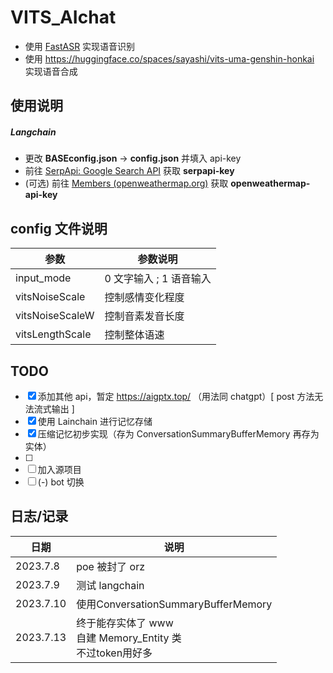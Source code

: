 # VITS_AIchat

- 使用 [FastASR](https://github.com/chenkui164/FastASR) 实现语音识别
- 使用 https://huggingface.co/spaces/sayashi/vits-uma-genshin-honkai 实现语音合成

## 使用说明

##### Langchain

- 更改 **BASEconfig.json** -> **config.json** 并填入 api-key
- 前往 [SerpApi: Google Search API](https://serpapi.com/) 获取 **serpapi-key**
- (可选) 前往 [Members (openweathermap.org)](https://home.openweathermap.org/api_keys) 获取 **openweathermap-api-key**

## config 文件说明

| 参数            | 参数说明                |
| --------------- | ----------------------- |
| input_mode      | 0 文字输入 ; 1 语音输入 |
| vitsNoiseScale  | 控制感情变化程度        |
| vitsNoiseScaleW | 控制音素发音长度        |
| vitsLengthScale | 控制整体语速            |

## TODO

- [X] 添加其他 api，暂定 https://aigptx.top/ （用法同 chatgpt）[ post 方法无法流式输出 ]
- [X] 使用 Lainchain 进行记忆存储
- [X] 压缩记忆初步实现（存为 ConversationSummaryBufferMemory 再存为实体）
- [ ]
- [ ] 加入源项目
- [ ] (-) bot 切换

## 日志/记录

| 日期      | 说明                                                               |
| --------- | ------------------------------------------------------------------ |
| 2023.7.8  | poe 被封了 orz                                                     |
| 2023.7.9  | 测试 langchain                                                     |
| 2023.7.10 | 使用ConversationSummaryBufferMemory                                |
| 2023.7.13 | 终于能存实体了 www<br />自建 Memory_Entity 类<br />不过token用好多 |
